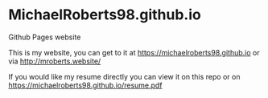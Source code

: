 # MichaelRoberts98.github.io
Github Pages website


This is my website, you can get to it at https://michaelroberts98.github.io or via http://mroberts.website/

If you would like my resume directly you can view it on this repo or on https://michaelroberts98.github.io/resume.pdf
